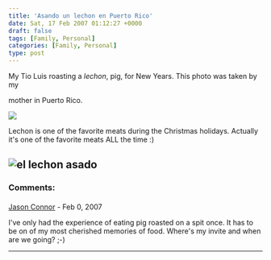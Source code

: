 ```yaml
---
title: 'Asando un lechon en Puerto Rico'
date: Sat, 17 Feb 2007 01:12:27 +0000
draft: false
tags: [Family, Personal]
categories: [Family, Personal]
type: post
---
```


My Tio Luis roasting a _lechon_, pig, for New Years. This photo was taken by my

mother in Puerto Rico.

![](http://familiarodriguez.smugmug.com/photos/124414175-M-1.jpg)

Lechon is one of the favorite meats during the Christmas holidays. Actually it's one of the favorite meats ALL the time :)

![el lechon asado](http://familiarodriguez.smugmug.com/photos/124414467-S.jpg)
---
### Comments:
#### 
[Jason Connor](http://glutt.com "jlc@glutt.com") - <time datetime="2007-02-18 16:47:13">Feb 0, 2007</time>

I've only had the experience of eating pig roasted on a spit once. It has to be on of my most cherished memories of food. Where's my invite and when are we going? ;-)
<hr />
